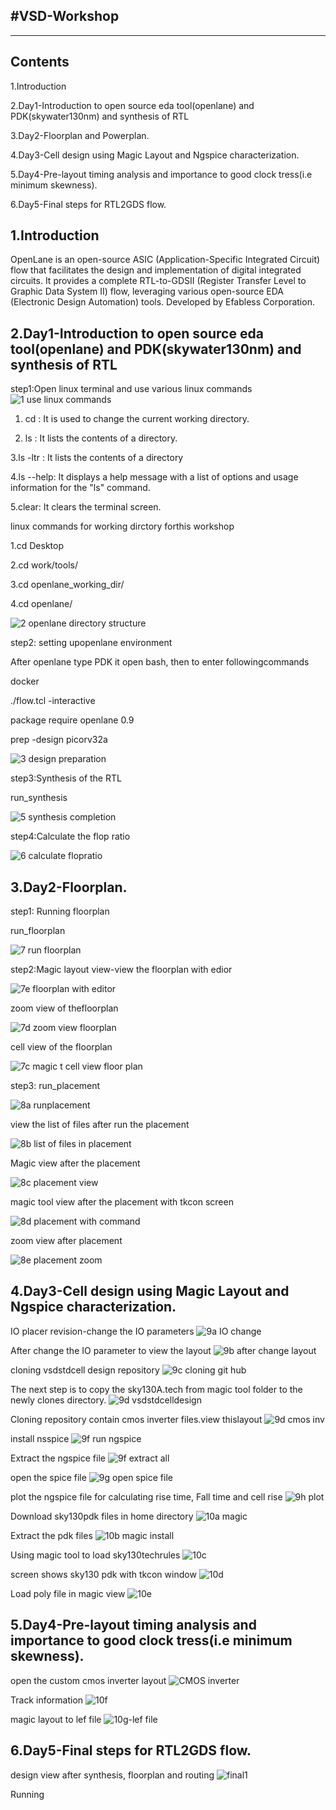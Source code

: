#VSD-Workshop
------          
------             
**Contents**
---
1.Introduction

2.Day1-Introduction to open source eda tool(openlane) and PDK(skywater130nm) and synthesis of RTL

3.Day2-Floorplan and Powerplan.

4.Day3-Cell design using Magic Layout and Ngspice characterization.

5.Day4-Pre-layout timing analysis and importance to good clock tress(i.e minimum skewness).

6.Day5-Final steps for RTL2GDS flow.

1.Introduction
--
OpenLane is an open-source ASIC (Application-Specific Integrated Circuit) flow that facilitates the design and implementation of digital integrated circuits. It provides a complete RTL-to-GDSII (Register Transfer Level to Graphic Data System II) flow, leveraging various open-source EDA (Electronic Design Automation) tools. Developed by Efabless Corporation.

2.Day1-Introduction to open source eda tool(openlane) and PDK(skywater130nm) and synthesis of RTL
--
step1:Open linux terminal and use various linux commands
![1  use linux commands](https://github.com/user-attachments/assets/00236cb8-6780-4443-95e5-386cf41a65cf)



1. cd : It is used to change the current working directory.
   
2. ls : It lists the contents of a directory.
   
3.ls -ltr : It lists the contents of a directory 

4.ls --help: It displays a help message with a list of options and usage information for the "ls" command. 

5.clear: It clears the terminal screen.

linux commands for working dirctory forthis workshop

1.cd Desktop 

2.cd work/tools/ 

3.cd openlane_working_dir/

4.cd openlane/

![2 openlane directory structure](https://github.com/user-attachments/assets/35430ea7-b48e-478b-82fc-0d18cc5c48af)


step2: setting upopenlane environment

After openlane type PDK it open bash, then to enter followingcommands

docker

./flow.tcl -interactive

package require openlane 0.9

prep -design picorv32a

![3 design preparation](https://github.com/user-attachments/assets/41b28c69-afb4-4ee8-a21d-75037a702544)

step3:Synthesis of the RTL

run_synthesis

![5  synthesis completion](https://github.com/user-attachments/assets/f5fad124-4a9f-463f-806c-9ff814b6b8f1)

step4:Calculate the flop ratio

![6 calculate flopratio](https://github.com/user-attachments/assets/46b81cbc-4293-4a8a-9e0d-5036518bf3da)


3.Day2-Floorplan.
--

step1: Running floorplan

run_floorplan

![7  run floorplan](https://github.com/user-attachments/assets/dabf61c3-9d9a-440b-9092-9c892fa514fd)

step2:Magic layout view-view the floorplan with edior

![7e floorplan with editor](https://github.com/user-attachments/assets/b57ad91c-1399-47a0-9cac-b3ed91bcdd9b)

zoom view of thefloorplan

![7d zoom view floorplan](https://github.com/user-attachments/assets/286bb747-acfb-4d29-a880-55a244dd2063)

cell view of the floorplan

![7c magic t cell view floor plan](https://github.com/user-attachments/assets/2629861f-45ea-445f-bb63-50c945663476)

step3: run_placement

![8a runplacement](https://github.com/user-attachments/assets/ff9dd21a-7c27-4897-beee-a69ea6bc5986)

view the list of files after run the placement

![8b list of files in placement](https://github.com/user-attachments/assets/0dc959cd-b5f2-49b8-bd1a-2e2134cdd4d1)

Magic view after the placement

![8c placement view](https://github.com/user-attachments/assets/28d1c5a2-8922-4314-90d4-a10cf9bf1e80)

magic tool view after the placement with tkcon screen

![8d placement with command](https://github.com/user-attachments/assets/4690e305-33b8-4a9c-b62f-0a6bcc9388e5)

zoom view after placement

![8e placement zoom](https://github.com/user-attachments/assets/300137fb-fb38-4a59-976d-a9dd3c3e9808)

4.Day3-Cell design using Magic Layout and Ngspice characterization.
--
IO placer revision-change the IO parameters
![9a IO change](https://github.com/user-attachments/assets/75154ab0-ffe2-44e1-81f7-9cc8ad1c4da5)

After change the IO parameter to view the layout
![9b after change layout](https://github.com/user-attachments/assets/084ecf42-5a11-4d9b-b197-350b0b2308c0)

cloning vsdstdcell design repository
![9c  cloning git hub](https://github.com/user-attachments/assets/bf77b52e-d3eb-4c51-b747-a45ba63e8eea)

The next step is to copy the sky130A.tech from magic tool folder to the newly clones directory.
![9d vsdstdcelldesign](https://github.com/user-attachments/assets/53638097-d6ca-4635-9fbb-497fb562de91)

Cloning repository contain cmos inverter files.view thislayout
![9d cmos inv](https://github.com/user-attachments/assets/8f68ad07-fbb2-4dee-b6c3-940fb7aff3f8)

install nsspice
![9f  run ngspice](https://github.com/user-attachments/assets/067bc6b2-b9f0-4630-ae51-b9cdaffa66ae)

Extract the ngspice file
![9f  extract all](https://github.com/user-attachments/assets/2f111efd-8c9a-438e-90f1-94f79d16c040)

open the spice file
![9g open spice file](https://github.com/user-attachments/assets/8f2cbc63-f2cb-4d5a-92db-72360ca751ef)

plot the ngspice file for calculating rise time, Fall time and cell rise
![9h plot](https://github.com/user-attachments/assets/a4867870-85de-41dd-9e12-2e95c18972bb)

Download sky130pdk files in home directory
![10a magic](https://github.com/user-attachments/assets/235923ed-edd1-46c4-91cc-77a07a8a6e0a)

Extract the pdk files
![10b magic install](https://github.com/user-attachments/assets/09aad4fa-a399-43ed-98df-440625d3886d)

Using magic tool to load sky130techrules
![10c](https://github.com/user-attachments/assets/963b0a4e-771e-4ac4-8023-4cdc9d984b3a)

screen shows sky130 pdk with tkcon window
![10d](https://github.com/user-attachments/assets/5c9aa518-20c5-4a4e-bcbd-abd38c7ea4ba)

Load poly file in magic view
![10e](https://github.com/user-attachments/assets/aa1f1c1a-c904-4b5e-a666-6788c92ea3f6)

5.Day4-Pre-layout timing analysis and importance to good clock tress(i.e minimum skewness).
--
open the custom cmos inverter layout
![CMOS inverter](https://github.com/user-attachments/assets/195311e1-ea68-4f90-a970-f45dd8eabade)

Track information
![10f](https://github.com/user-attachments/assets/ac56484c-f4e3-4c34-9ef7-e900c2b81f07)

magic layout to lef file
![10g-lef file](https://github.com/user-attachments/assets/e5eff1bf-e479-4263-b299-2c42286aafbc)

6.Day5-Final steps for RTL2GDS flow.
--
design view after synthesis, floorplan and routing
![final1](https://github.com/user-attachments/assets/a6851c61-7819-4cfd-b7f3-69f18fd60bce)


Running









